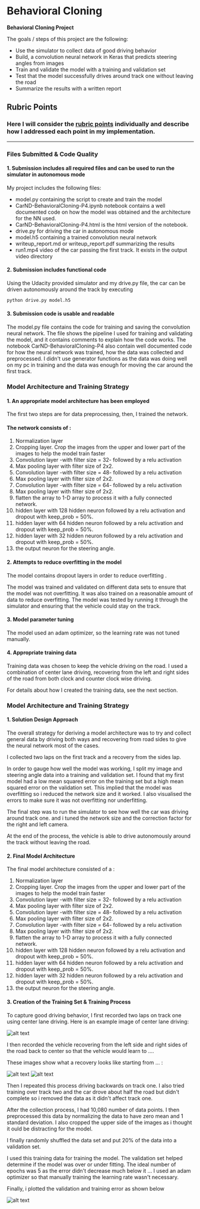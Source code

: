 # **Behavioral Cloning**


**Behavioral Cloning Project**

The goals / steps of this project are the following:
* Use the simulator to collect data of good driving behavior
* Build, a convolution neural network in Keras that predicts steering angles from images
* Train and validate the model with a training and validation set
* Test that the model successfully drives around track one without leaving the road
* Summarize the results with a written report



## Rubric Points
### Here I will consider the [rubric points](https://review.udacity.com/#!/rubrics/432/view) individually and describe how I addressed each point in my implementation.  

---
### Files Submitted & Code Quality

#### 1. Submission includes all required files and can be used to run the simulator in autonomous mode

My project includes the following files:
* model.py containing the script to create and train the model
* CarND-BehavioralCloning-P4.ipynb notebook contains a well documented code on how the model was obtained and the architecture for the NN used.
* CarND-BehavioralCloning-P4.html is the html version of the notebook.
* drive.py for driving the car in autonomous mode
* model.h5 containing a trained convolution neural network
* writeup_report.md or writeup_report.pdf summarizing the results
* run1.mp4 video of the car passing the first track. It exists in the output video directory


#### 2. Submission includes functional code
Using the Udacity provided simulator and my drive.py file, the car can be driven autonomously around the track by executing
```sh
python drive.py model.h5
```

#### 3. Submission code is usable and readable

The model.py file contains the code for training and saving the convolution neural network. The file shows the pipeline I used for training and validating the model, and it contains comments to explain how the code works. The notebook CarND-BehavioralCloning-P4 also contain well documented code
for how the neural network was trained, how the data was collected and preprocessed. I didn't use generator functions as the data was doing well on my
pc in training and the data was enough for moving the car around the first track.

### Model Architecture and Training Strategy

#### 1. An appropriate model architecture has been employed

The first two steps are for data preprocessing, then, I trained the network.

#### The network consists of :
1. Normalization layer
2. Cropping layer. Crop the images from the upper and lower part of the images to help the model train faster
3. Convolution layer -with filter size = 32- followed by a relu activation
4. Max pooling layer with filter size of 2x2.
5. Convolution layer -with filter size = 48- followed by a relu activation
6. Max pooling layer with filter size of 2x2.
7. Convolution layer -with filter size = 64- followed by a relu activation
8. Max pooling layer with filter size of 2x2.
9. flatten the array to 1-D array to process it with a fully connected network.
10. hidden layer with 128 hidden neuron followed by a relu activation and dropout with keep_prob = 50%.
11. hidden layer with 64 hidden neuron followed by a relu activation and dropout with keep_prob = 50%.
12. hidden layer with 32 hidden neuron followed by a relu activation and dropout with keep_prob = 50%.
13. the output neuron for the steering angle.

#### 2. Attempts to reduce overfitting in the model

The model contains dropout layers in order to reduce overfitting .

The model was trained and validated on different data sets to ensure that the model was not overfitting. It was also trained on a reasonable amount of data to reduce overfitting. The model was tested by running it through the simulator and ensuring that the vehicle could stay on the track.

#### 3. Model parameter tuning

The model used an adam optimizer, so the learning rate was not tuned manually.

#### 4. Appropriate training data

Training data was chosen to keep the vehicle driving on the road. I used a combination of center lane driving, recovering from the left and right sides of the road from both clock and counter clock wise driving.

For details about how I created the training data, see the next section.

### Model Architecture and Training Strategy

#### 1. Solution Design Approach

The overall strategy for deriving a model architecture was to try and collect general data by driving both ways and recovering from road sides
to give the neural network most of the cases.

I collected two laps on the first track and a recovery from the sides lap.

In order to gauge how well the model was working, I split my image and steering angle data into a training and validation set. I found that my first model had a low mean squared error on the training set but a high mean squared error on the validation set. This implied that the model was overfitting so i reduced the network size and it worked. I also visualised the errors to make sure it was not overfitting nor underfitting.


The final step was to run the simulator to see how well the car was driving around track one. and i tuned the network size and the correction factor
for the right and left camera.

At the end of the process, the vehicle is able to drive autonomously around the track without leaving the road.

#### 2. Final Model Architecture

The final model architecture consisted of a :
1. Normalization layer
2. Cropping layer. Crop the images from the upper and lower part of the images to help the model train faster
3. Convolution layer -with filter size = 32- followed by a relu activation
4. Max pooling layer with filter size of 2x2.
5. Convolution layer -with filter size = 48- followed by a relu activation
6. Max pooling layer with filter size of 2x2.
7. Convolution layer -with filter size = 64- followed by a relu activation
8. Max pooling layer with filter size of 2x2.
9. flatten the array to 1-D array to process it with a fully connected network.
10. hidden layer with 128 hidden neuron followed by a relu activation and dropout with keep_prob = 50%.
11. hidden layer with 64 hidden neuron followed by a relu activation and dropout with keep_prob = 50%.
12. hidden layer with 32 hidden neuron followed by a relu activation and dropout with keep_prob = 50%.
13. the output neuron for the steering angle.


#### 3. Creation of the Training Set & Training Process

To capture good driving behavior, I first recorded two laps on track one using center lane driving. Here is an example image of center lane driving:

![alt text](https://github.com/Mahmoud-Selim/CarND-Behavioral-Cloning-P3/blob/master/Screenshots/center_2018_11_22_00_46_25_694.jpg)

I then recorded the vehicle recovering from the left side and right sides of the road back to center so that the vehicle would learn to ....

These images show what a recovery looks like starting from ... :

![alt text](https://github.com/Mahmoud-Selim/CarND-Behavioral-Cloning-P3/blob/master/Screenshots/center_2018_11_22_00_54_56_040.jpg)
![alt text](https://github.com/Mahmoud-Selim/CarND-Behavioral-Cloning-P3/blob/master/Screenshots/center_2018_11_22_00_55_16_196.jpg)


Then I repeated this process driving backwards on track one. I also tried training over track two and the car drove about half the road but didn't complete so i removed the data as it didn't affect track one.



After the collection process, I had 10,080 number of data points. I then preprocessed this data by normalizing the data to have zero mean and
1 standard deviation. I also cropped the upper side of the images as i thought it ould be distracting for the model.


I finally randomly shuffled the data set and put 20% of the data into a validation set.

I used this training data for training the model. The validation set helped determine if the model was over or under fitting. The ideal number of epochs was 5 as the error didn't decrease much below it ... I used an adam optimizer so that manually training the learning rate wasn't necessary.

Finally, i plotted the validation and training error as shown below

![alt text](https://github.com/Mahmoud-Selim/CarND-Behavioral-Cloning-P3/blob/master/Screenshots/trainVSvalid_error.jpg)
